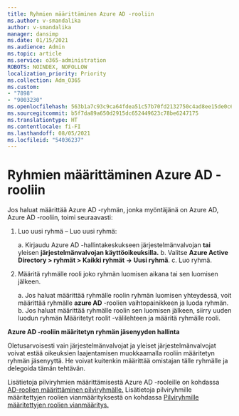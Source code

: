 ```yaml
---
title: Ryhmien määrittäminen Azure AD -rooliin
ms.author: v-smandalika
author: v-smandalika
manager: dansimp
ms.date: 01/15/2021
ms.audience: Admin
ms.topic: article
ms.service: o365-administration
ROBOTS: NOINDEX, NOFOLLOW
localization_priority: Priority
ms.collection: Adm_O365
ms.custom:
- "7898"
- "9003230"
ms.openlocfilehash: 563b1a7c93c9ca64fdea51c57b70fd2132750c4ad8ee15de0c65c9668c9c3c56
ms.sourcegitcommit: b5f7da89a650d2915dc652449623c78be6247175
ms.translationtype: HT
ms.contentlocale: fi-FI
ms.lasthandoff: 08/05/2021
ms.locfileid: "54036237"
---
```

# <a name="assigning-groups-to-azure-ad-role"></a>Ryhmien määrittäminen Azure AD -rooliin

Jos haluat määrittää Azure AD -ryhmän, jonka myöntäjänä on Azure AD, Azure AD -rooliin, toimi seuraavasti:

1. Luo uusi ryhmä – Luo uusi ryhmä:

    a. Kirjaudu Azure AD -hallintakeskukseen järjestelmänvalvojan **tai** yleisen **järjestelmänvalvojan käyttöoikeuksilla.**
    b. Valitse **Azure Active Directory > ryhmät > Kaikki ryhmät -> Uusi ryhmä**.
    c. Luo ryhmä.

2. Määritä ryhmälle rooli joko ryhmän luomisen aikana tai sen luomisen jälkeen.

    a. Jos haluat määrittää ryhmälle roolin ryhmän luomisen yhteydessä, voit määrittää ryhmälle **azure AD** -roolien vaihtopainikkeen ja luoda ryhmän.
    b. Jos haluat määrittää ryhmälle roolin sen luomisen  jälkeen, siirry uuden luodun ryhmän Määritetyt roolit -välilehteen ja määritä ryhmälle rooli.  

**Azure AD -rooliin määritetyn ryhmän jäsenyyden hallinta**

Oletusarvoisesti vain järjestelmänvalvojat ja yleiset järjestelmänvalvojat voivat estää oikeuksien laajentamisen muokkaamalla rooliin määritetyn ryhmän jäsenyyttä. He voivat kuitenkin määrittää omistajan tälle ryhmälle ja delegoida tämän tehtävän.

Lisätietoja pilviryhmien määrittämisestä Azure AD -rooleille on kohdassa [AD-roolien määrittäminen pilviryhmälle.](https://docs.microsoft.com/azure/active-directory/roles/groups-concept) Lisätietoja pilviryhmille määritettyjen roolien vianmäärityksestä on kohdassa [Pilviryhmille määritettyjen roolien vianmääritys.](https://docs.microsoft.com/azure/active-directory/roles/groups-faq-troubleshooting)





